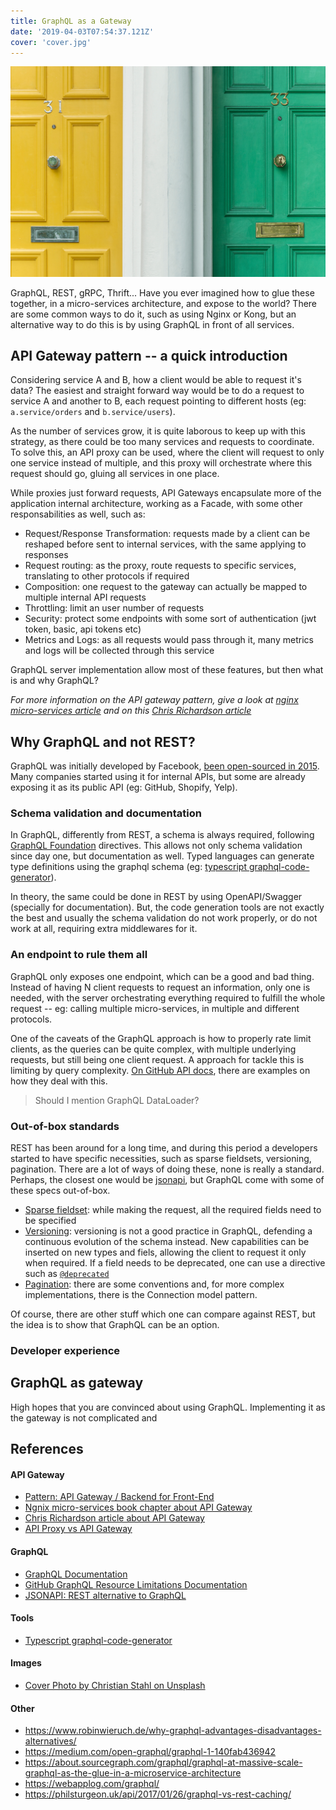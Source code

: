```yaml
---
title: GraphQL as a Gateway
date: '2019-04-03T07:54:37.121Z'
cover: 'cover.jpg'
---
```


![Photo by Christian Stahl on Unsplash](cover.jpg)

GraphQL, REST, gRPC, Thrift... Have you ever imagined how to glue these together, in a micro-services architecture, and expose to the world? There are some common ways to do it, such as using Nginx or Kong, but an alternative way to do this is by using GraphQL in front of all services.

## API Gateway pattern -- a quick introduction

Considering service A and B, how a client would be able to request it's data? The easiest and straight forward way would be to do a request to service A and another to B, each request pointing to different hosts (eg: `a.service/orders` and `b.service/users`).

As the number of services grow, it is quite laborous to keep up with this strategy, as there could be too many services and requests to coordinate. To solve this, an API proxy can be used, where the client will request to only one service instead of multiple, and this proxy will orchestrate where this request should go, gluing all services in one place.

While proxies just forward requests, API Gateways encapsulate more of the application internal architecture, working as a Facade, with some other responsabilities as well, such as:

- Request/Response Transformation: requests made by a client can be reshaped before sent to internal services, with the same applying to responses
- Request routing: as the proxy, route requests to specific services, translating to other protocols if required
- Composition: one request to the gateway can actually be mapped to multiple internal API requests
- Throttling: limit an user number of requests
- Security: protect some endpoints with some sort of authentication (jwt token, basic, api tokens etc)
- Metrics and Logs: as all requests would pass through it, many metrics and logs will be collected through this service

GraphQL server implementation allow most of these features, but then what is and why GraphQL?

_For more information on the API gateway pattern, give a look at [nginx micro-services article](https://www.nginx.com/blog/building-microservices-using-an-api-gateway/) and on this [Chris Richardson article](https://freecontent.manning.com/the-api-gateway-pattern/)_

## Why GraphQL and not REST?

GraphQL was initially developed by Facebook, [been open-sourced in 2015](https://code.fb.com/core-data/graphql-a-data-query-language/). Many companies started using it for internal APIs, but some are already exposing it as its public API (eg: GitHub, Shopify, Yelp).

### Schema validation and documentation

In GraphQL, differently from REST, a schema is always required, following [GraphQL Foundation](https://graphql.org) directives. This allows not only schema validation since day one, but documentation as well. Typed languages can generate type definitions using the graphql schema (eg: [typescript graphql-code-generator](https://github.com/dotansimha/graphql-code-generator)).

In theory, the same could be done in REST by using OpenAPI/Swagger (specially for documentation). But, the code generation tools are not exactly the best and usually the schema validation do not work properly, or do not work at all, requiring extra middlewares for it.

### An endpoint to rule them all

GraphQL only exposes one endpoint, which can be a good and bad thing. Instead of having N client requests to request an information, only one is needed, with the server orchestrating everything required to fulfill the whole request -- eg: calling multiple micro-services, in multiple and different protocols.

One of the caveats of the GraphQL approach is how to properly rate limit clients, as the queries can be quite complex, with multiple underlying requests, but still being one client request. A approach for tackle this is limiting by query complexity. [On GitHub API docs](https://developer.github.com/v4/guides/resource-limitations/), there are examples on how they deal with this.

> Should I mention GraphQL DataLoader?

### Out-of-box standards

REST has been around for a long time, and during this period a developers started to have specific necessities, such as sparse fieldsets, versioning, pagination. There are a lot of ways of doing these, none is really a standard. Perhaps, the closest one would be [jsonapi](https://jsonapi.org/), but GraphQL come with some of these specs out-of-box.

- [Sparse fieldset](https://graphql.org/learn/queries/#fields): while making the request, all the required fields need to be specified
- [Versioning](https://graphql.org/learn/best-practices/#versioning): versioning is not a good practice in GraphQL, defending a continuous evolution of the schema instead. New capabilities can be inserted on new types and fiels, allowing the client to request it only when required. If a field needs to be deprecated, one can use a directive such as [`@deprecated`](https://www.apollographql.com/docs/graphql-tools/schema-directives)
- [Pagination](https://graphql.org/learn/pagination/): there are some conventions and, for more complex implementations, there is the Connection model pattern.

Of course, there are other stuff which one can compare against REST, but the idea is to show that GraphQL can be an option.

### Developer experience

## GraphQL as gateway

High hopes that you are convinced about using GraphQL. Implementing it as the gateway is not complicated and

## References

#### API Gateway

- [Pattern: API Gateway / Backend for Front-End](https://microservices.io/patterns/apigateway.html)
- [Ngnix micro-services book chapter about API Gateway](https://www.nginx.com/blog/building-microservices-using-an-api-gateway/)
- [Chris Richardson article about API Gateway](https://freecontent.manning.com/the-api-gateway-pattern/)
- [API Proxy vs API Gateway](https://stoplight.io/blog/api-proxy-vs-api-gateway-c008c942a02d/)

#### GraphQL

- [GraphQL Documentation](https://graphql.org/learn/)
- [GitHub GraphQL Resource Limitations Documentation](https://developer.github.com/v4/guides/resource-limitations/)
- [JSONAPI: REST alternative to GraphQL](https://jsonapi.org/)

#### Tools

- [Typescript graphql-code-generator](https://github.com/dotansimha/graphql-code-generator)

#### Images

- [Cover Photo by Christian Stahl on Unsplash](https://unsplash.com/photos/8S96OpxSlvg)

#### Other

- https://www.robinwieruch.de/why-graphql-advantages-disadvantages-alternatives/
- https://medium.com/open-graphql/graphql-1-140fab436942
- https://about.sourcegraph.com/graphql/graphql-at-massive-scale-graphql-as-the-glue-in-a-microservice-architecture
- https://webapplog.com/graphql/
- https://philsturgeon.uk/api/2017/01/26/graphql-vs-rest-caching/
